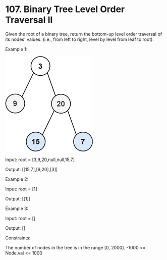 # 107. Binary Tree Level Order Traversal II

Given the root of a binary tree, return the bottom-up level order traversal of its nodes' values. (i.e., from left to
right, level by level from leaf to root).

Example 1:

![img.png](img.png)

Input: root = [3,9,20,null,null,15,7]

Output: [[15,7],[9,20],[3]]

Example 2:

Input: root = [1]

Output: [[1]]

Example 3:

Input: root = []

Output: []

Constraints:

The number of nodes in the tree is in the range [0, 2000].
-1000 <= Node.val <= 1000